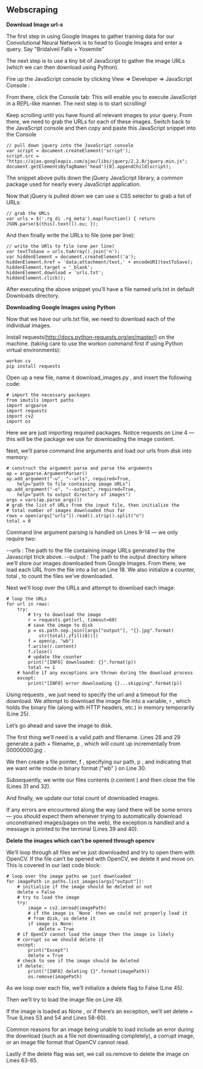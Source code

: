 ## Webscraping 

**Download Image url-s**  

  The first step in using Google Images to gather training data for our Convolutional Neural Network is to head to Google Images and enter a query.
  Say "Bridalveil Falls + Yosemite"  

  The next step is to use a tiny bit of JavaScript to gather the image URLs (which we can then download using Python).

  Fire up the JavaScript console by clicking View => Developer => JavaScript Console :

From there, click the Console  tab:
This will enable you to execute JavaScript in a REPL-like manner. The next step is to start scrolling!

Keep scrolling until you have found all relevant images to your query. From there, we need to grab the URLs for each of these images. Switch back to the JavaScript console and then copy and paste this JavaScript snippet into the Console

```
// pull down jquery into the JavaScript console
var script = document.createElement('script');
script.src = "https://ajax.googleapis.com/ajax/libs/jquery/2.2.0/jquery.min.js";
document.getElementsByTagName('head')[0].appendChild(script);
```

The snippet above pulls down the jQuery JavaScript library, a common package used for nearly every JavaScript application.

Now that jQuery is pulled down we can use a CSS selector to grab a list of URLs:

```
// grab the URLs
var urls = $('.rg_di .rg_meta').map(function() { return JSON.parse($(this).text()).ou; });
```  

And then finally write the URLs to file (one per line):  

```
// write the URls to file (one per line)
var textToSave = urls.toArray().join('n');
var hiddenElement = document.createElement('a');
hiddenElement.href = 'data:attachment/text,' + encodeURI(textToSave);
hiddenElement.target = '_blank';
hiddenElement.download = 'urls.txt';
hiddenElement.click();
```  

After executing the above snippet you’ll have a file named urls.txt  in default Downloads directory.  

**Downloading Google Images using Python**  

Now that we have our urls.txt file, we need to download each of the individual images.

Install requests(http://docs.python-requests.org/en/master/) on the machine.
 (taking care to use the workon  command first if using Python virtual environments):  

 ```
workon cv
pip install requests
```

Open up a new file, name it download_images.py , and insert the following code:  

```
# import the necessary packages
from imutils import paths
import argparse
import requests
import cv2
import os
```

Here we are just importing required packages. Notice requests  on Line 4 — this will be the package we use for downloading the image content.

Next, we’ll parse command line arguments and load our urls  from disk into memory:

```
# construct the argument parse and parse the arguments
ap = argparse.ArgumentParser()
ap.add_argument("-u", "--urls", required=True,
	help="path to file containing image URLs")
ap.add_argument("-o", "--output", required=True,
	help="path to output directory of images")
args = vars(ap.parse_args())
# grab the list of URLs from the input file, then initialize the
# total number of images downloaded thus far
rows = open(args["urls"]).read().strip().split("n")
total = 0
```

Command line argument parsing is handled on Lines 9-14 — we only require two:

--urls : The path to the file containing image URLs generated by the Javascript trick above.
--output : The path to the output directory where we’ll store our images downloaded from Google Images.
From there, we load each URL from the file into a list on Line 18. We also initialize a counter, total , to count the files we’ve downloaded.

Next we’ll loop over the URLs and attempt to download each image:

```
# loop the URLs
for url in rows:
	try:
		# try to download the image
		r = requests.get(url, timeout=60)
		# save the image to disk
		p = os.path.sep.join([args["output"], "{}.jpg".format(
			str(total).zfill(8))])
		f = open(p, "wb")
		f.write(r.content)
		f.close()
		# update the counter
		print("[INFO] downloaded: {}".format(p))
		total += 1
	# handle if any exceptions are thrown during the download process
	except:
		print("[INFO] error downloading {}...skipping".format(p))
```

Using requests , we just need to specify the url  and a timeout for the download. We attempt to download the image file into a variable, r , which holds the binary file (along with HTTP headers, etc.) in memory temporarily (Line 25).

Let’s go ahead and save the image to disk.

The first thing we’ll need is a valid path and filename. Lines 28 and 29 generate a path + filename, p , which will count up incrementally from 00000000.jpg .

We then create a file pointer, f , specifying our path, p , and indicating that we want write mode in binary format ("wb" ) on Line 30.

Subsequently, we write our files contents (r.content ) and then close the file (Lines 31 and 32).

And finally, we update our total count of downloaded images.

If any errors are encountered along the way (and there will be some errors — you should expect them whenever trying to automatically download unconstrained images/pages on the web), the exception is handled and a message is printed to the terminal (Lines 39 and 40).


**Delete the images which can't be opened through opencv**

We’ll loop through all files we’ve just downloaded and try to open them with OpenCV. If the file can’t be opened with OpenCV, we delete it and move on. This is covered in our last code block:  

```
# loop over the image paths we just downloaded
for imagePath in paths.list_images(args["output"]):
	# initialize if the image should be deleted or not
	delete = False
	# try to load the image
	try:
		image = cv2.imread(imagePath)
		# if the image is `None` then we could not properly load it
		# from disk, so delete it
		if image is None:
			delete = True
	# if OpenCV cannot load the image then the image is likely
	# corrupt so we should delete it
	except:
		print("Except")
		delete = True
	# check to see if the image should be deleted
	if delete:
		print("[INFO] deleting {}".format(imagePath))
		os.remove(imagePath)

```

As we loop over each file, we’ll initialize a delete  flag to False (Line 45).

Then we’ll try  to load the image file on Line 49.

If the image  is loaded as None , or if there’s an exception, we’ll set delete = True  (Lines 53 and 54 and Lines 58-60).

Common reasons for an image being unable to load include an error during the download (such as a file not downloading completely), a corrupt image, or an image file format that OpenCV cannot read.

Lastly if the delete  flag was set, we call os.remove  to delete the image on Lines 63-65.
